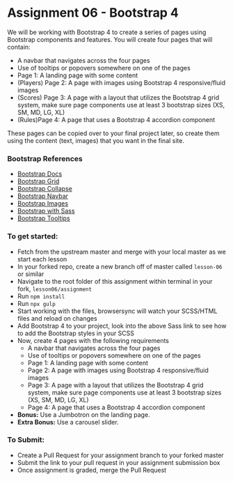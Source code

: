 # Assignment 06 - Bootstrap 4

We will be working with Bootstrap 4 to create a series of pages using Bootstrap components and features. You will create four pages that will contain:
- A navbar that navigates across the four pages
- Use of tooltips or popovers somewhere on one of the pages
- Page 1: A landing page with some content
- (Players) Page 2: A page with images using Bootstrap 4 responsive/fluid images
- (Scores) Page 3: A page with a layout that utilizes the Bootstrap 4 grid system, make sure page components use at least 3 bootstrap sizes (XS, SM, MD, LG, XL)
- (Rules)Page 4: A page that uses a Bootstrap 4 accordion component

These pages can be copied over to your final project later, so create them using the content (text, images) that you want in the final site.

### Bootstrap References
- [Bootstrap Docs](https://getbootstrap.com/docs/4.3/getting-started/introduction/)
- [Bootstrap Grid](https://getbootstrap.com/docs/4.3/layout/grid/)
- [Bootstrap Collapse](https://getbootstrap.com/docs/4.3/components/collapse/)
- [Bootstrap Navbar](https://getbootstrap.com/docs/4.3/components/navbar/)
- [Bootstrap Images](https://getbootstrap.com/docs/4.3/content/images/)
- [Bootstrap with Sass](https://getbootstrap.com/docs/4.3/getting-started/theming/#sass)
- [Bootstrap Tooltips](https://getbootstrap.com/docs/4.3/components/tooltips/)


### To get started:
- 	Fetch from the upstream master and merge with your local master as we start each lesson
-	In your forked repo, create a new branch off of master called `lesson-06` or similar
-   Navigate to the root folder of this assignment within terminal in your fork, `lesson06/assignment`
-   Run `npm install`
-   Run `npx gulp`
-   Start working with the files, browsersync will watch your SCSS/HTML files and reload on changes
- 	Add Bootstrap 4 to your project, look into the above Sass link to see how to add the Bootstrap styles in your SCSS
- 	Now, create 4 pages with the following requirements
	- 	A navbar that navigates across the four pages
	- 	Use of tooltips or popovers somewhere on one of the pages
	- 	Page 1: A landing page with some content
	- 	Page 2: A page with images using Bootstrap 4 responsive/fluid images
	- 	Page 3: A page with a layout that utilizes the Bootstrap 4 grid system, make sure page 			components use at least 3 bootstrap sizes (XS, SM, MD, LG, XL)
	- 	Page 4: A page that uses a Bootstrap 4 accordion component
- 	**Bonus:**  Use a Jumbotron on the landing page.  
- 	**Extra Bonus:**  Use a carousel slider.

### To Submit:
- Create a Pull Request for your assignment branch to your forked master
- Submit the link to your pull request in your assignment submission box
- Once assignment is graded, merge the Pull Request
